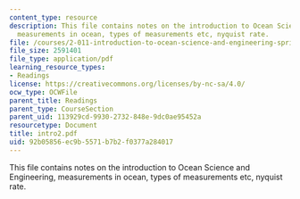 ```yaml
---
content_type: resource
description: This file contains notes on the introduction to Ocean Science and Engineering,
  measurements in ocean, types of measurements etc, nyquist rate.
file: /courses/2-011-introduction-to-ocean-science-and-engineering-spring-2006/92b05856ec9b5571b7b2f0377a284017_intro2.pdf
file_size: 2591401
file_type: application/pdf
learning_resource_types:
- Readings
license: https://creativecommons.org/licenses/by-nc-sa/4.0/
ocw_type: OCWFile
parent_title: Readings
parent_type: CourseSection
parent_uid: 113929cd-9930-2732-848e-9dc0ae95452a
resourcetype: Document
title: intro2.pdf
uid: 92b05856-ec9b-5571-b7b2-f0377a284017
---
```

This file contains notes on the introduction to Ocean Science and Engineering, measurements in ocean, types of measurements etc, nyquist rate.